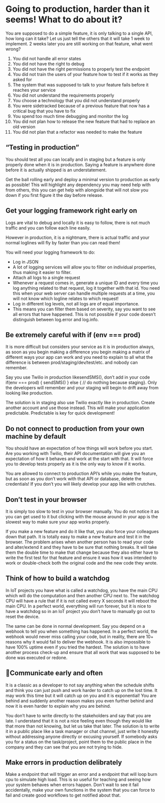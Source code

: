 # Going to production, harder than it seems! What to do about it?

You are supposed to do a simple feature, it is only talking to a single API, how long can it take? Let us just tell the others that it will take 1 week to implement. 2 weeks later you are still working on that feature, what went wrong?

1. You did not handle all error states
2. You did not have the right to debug
3. You did not have the right permissions to properly test the endpoint
4. You did not train the users of your feature how to test if it works as they asked for
5. The system that was supposed to talk to your feature fails before it reaches your service
6. You did not understand the requirements properly
7. You choose a technology that you did not understand properly
8. You were sidetracked because of a previous feature that now has a critical bug that you have to fix
9. You spend too much time debugging and monitor the log
10. You did not plan how to release the new feature that had to replace an old version
11. You did not plan that a refactor was needed to make the feature

## “Testing in production”

You should test all you can locally and in staging but a feature is only properly done when it is in production. Saying a feature is anywhere done before it is actually shipped is an understatement.

Get the ball rolling early and deploy a minimal version to production as early as possible! This will highlight any dependency you may need help with from others, this you can get help with alongside that will not slow you down if you first figure it the day before release.

## Get your logging framework right early on

Logs are vital to debug and locally it is easy to follow, there is not much traffic and you can follow each line easily.

However in production, it is a nightmare, there is actual traffic and your normal loglines will fly by faster than you can read them!

You will need your logging framework to do:

- Log in JSON
- A lot of logging services will allow you to filter on individual properties, thus making it easier to filter.
- Attach all logs to a single request
- Whenever a request comes in, generate a unique ID and every time you log anything related to that request, log it together with that id. You need this when your web server can handle multiple requests at a time, you will not know which logline relates to which request!
- Log in different log levels, not all logs are of equal importance.
- This means you can filter them based on severity, say you want to see all errors that have happened. This is not possible if your code doesn’t distinguish between log.error and log.info.

## Be extremely careful with if (env === prod)

It is more difficult but considers your service as it is in production always, as soon as you begin making a difference you begin making a matrix of different ways your app can work and you need to explain to all what the difference is between prod/staging/dev/test/etc. and nobody can remember.

Say you use Twilio in production likesendSMS(), don’t add in your code if(env === prod) { sendSMS() } else { // do nothing because staging}. Only the developers will remember and your staging will begin to drift away from looking like production.

The solution is in staging also use Twilio exactly like in production. Create another account and use those instead. This will make your application predictable. Predictable is key for quick development!

## Do not connect to production from your own machine by default

You should have an expectation of how things will work before you start. Are you working with Twilio, their API documentation will give you an expectation of how it behaves and work at the start with that. It will force you to develop tests properly as it is the only way to know if it works.

You are allowed to connect to production API’s while you make the feature, but as soon as you don’t work with that API or database, delete the credentials! If you don’t you will likely develop your app like with crutches.

## Don’t test in your browser

It is simply too slow to test in your browser manually. You do not notice it as you can get used to it but clicking with the mouse around in your app is the slowest way to make sure your app works properly.

If you make a new feature and do it like that, you also force your colleagues down that path. It is totally easy to make a new feature and test it in the browser. The problem arises when another person has to read your code and alter/extend it and they have to be sure that nothing breaks. It will take them the double time to make that change because they also either have to write the first test for that feature and ensure it was how it was intended to work or double-check both the original code and the new code they wrote.

## Think of how to build a watchdog

In IoT projects you have what is called a watchdog, you have the main CPU which will do the computation and then another CPU next to. The watchdog CPU will have a rule that if it is not called every X seconds it will reboot the main CPU. In a perfect world, everything will run forever, but it is nice to have a watchdog so in an IoT project you don’t have to manually go out to reset the device.

The same can be done in normal development. Say you depend on a webhook to tell you when something has happened. In a perfect world, the webhook would never miss calling your code, but in reality, there are 10+ reasons why it would fail to deliver the webhook. It is also impossible to have 100% uptime even if you tried the hardest. The solution is to have another process check-up and ensure that all work that was supposed to be done was executed or redone.

## Communicate early and often

It is a classic as a developer to not say anything when the schedule shifts and think you can just push and work harder to catch up on the lost time. It may work this time but it will catch up on you and it is exponential! You are behind and suddenly another reason makes you even further behind and now it is even harder to explain why you are behind.

You don’t have to write directly to the stakeholders and say that you are late. I understand that it is not a nice feeling even though they would like that more than not knowing, but let us take that later. The solution is to write it in a public place like a task manager or chat channel, just write it honestly without addressing anyone directly or excusing yourself. If somebody asks you for a status on the task/project, point them to the public place in the company and they can see that you are not trying to hide.

## Make errors in production delibrately

Make a endpoint that will trigger an error and a endpoint that will loop burn cpu to simulate high load. This is so useful for teaching and seeing how your system behaves when errors happen. Don't wait to see it fail accidentally, make your own functions in the system that you can force to fail and create good workflows to get notified about that.
